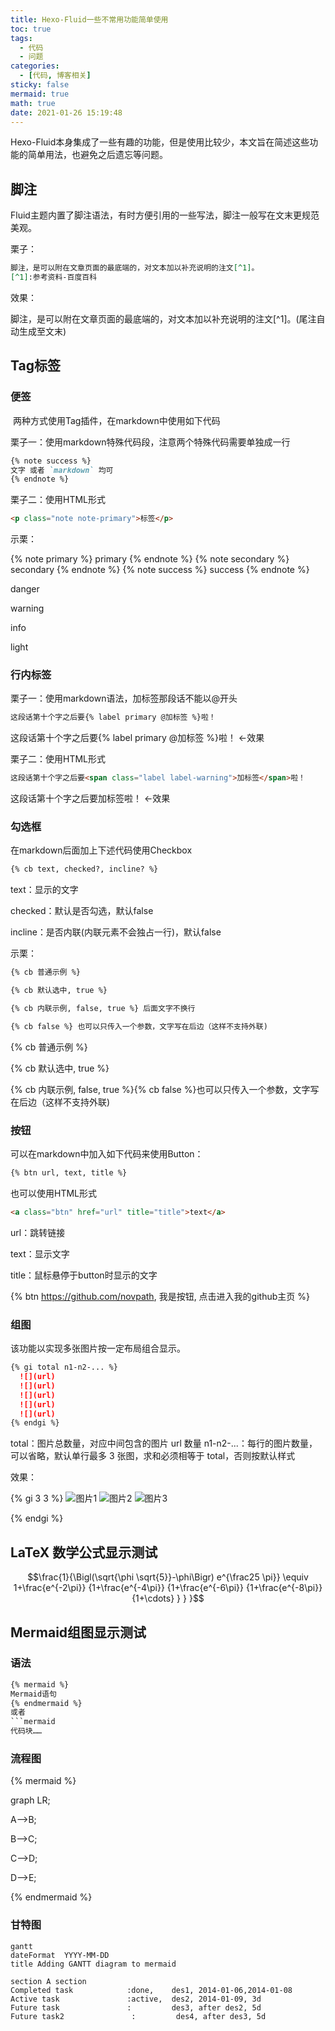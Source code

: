 ```yaml
---
title: Hexo-Fluid一些不常用功能简单使用
toc: true
tags:
  - 代码
  - 问题
categories:
  - [代码, 博客相关]
sticky: false
mermaid: true
math: true
date: 2021-01-26 15:19:48
---
```


Hexo-Fluid本身集成了一些有趣的功能，但是使用比较少，本文旨在简述这些功能的简单用法，也避免之后遗忘等问题。

<!-- more -->

## 脚注

​	Fluid主题内置了脚注语法，有时方便引用的一些写法，脚注一般写在文末更规范美观。

栗子：

```markdown
脚注，是可以附在文章页面的最底端的，对文本加以补充说明的注文[^1]。
[^1]:参考资料-百度百科
```

效果：

​	脚注，是可以附在文章页面的最底端的，对文本加以补充说明的注文[^1]。(尾注自动生成至文末)

## Tag标签

### 便签

​		两种方式使用Tag插件，在markdown中使用如下代码

栗子一：使用markdown特殊代码段，注意两个特殊代码需要单独成一行

```markdown
{% note success %}
文字 或者 `markdown` 均可
{% endnote %}
```

栗子二：使用HTML形式

```html
<p class="note note-primary">标签</p>
```

示栗：

{% note primary %}
primary
{% endnote %}
{% note secondary %}
secondary
{% endnote %}
{% note success %}
success
{% endnote %}

<p class="note note-danger">danger</p>
<p class="note note-warning">warning</p>
<p class="note note-info">info</p>
<p class="note note-light">light</p>

### 行内标签

栗子一：使用markdown语法，加标签那段话不能以@开头

```markdown
这段话第十个字之后要{% label primary @加标签 %}啦！
```

这段话第十个字之后要{% label primary @加标签 %}啦！     ←效果

栗子二：使用HTML形式

```html
这段话第十个字之后要<span class="label label-warning">加标签</span>啦！
```

这段话第十个字之后要<span class="label label-warning">加标签</span>啦！   ←效果

### 勾选框

在markdown后面加上下述代码使用Checkbox

```markdown
{% cb text, checked?, incline? %}
```

text：显示的文字

checked：默认是否勾选，默认false

incline：是否内联(内联元素不会独占一行)，默认false

示栗：

```markdown
{% cb 普通示例 %}

{% cb 默认选中, true %}

{% cb 内联示例, false, true %} 后面文字不换行

{% cb false %} 也可以只传入一个参数，文字写在后边（这样不支持外联)
```

{% cb 普通示例 %}

{% cb 默认选中, true %}

<div>
<span>{% cb 内联示例, false, true %}</span><span>{% cb false %}也可以只传入一个参数，文字写在后边（这样不支持外联) </span>

</div>

### 按钮

可以在markdown中加入如下代码来使用Button：

```markdown
{% btn url, text, title %}
```

也可以使用HTML形式

```html
<a class="btn" href="url" title="title">text</a>
```

url：跳转链接

text：显示文字

title：鼠标悬停于button时显示的文字

{% btn https://github.com/novpath, 我是按钮, 点击进入我的github主页 %}   



### 组图

该功能以实现多张图片按一定布局组合显示。

```markdown
{% gi total n1-n2-... %}
  ![](url)
  ![](url)
  ![](url)
  ![](url)
  ![](url)
{% endgi %}
```

total：图片总数量，对应中间包含的图片 url 数量
n1-n2-...：每行的图片数量，可以省略，默认单行最多 3 张图，求和必须相等于 total，否则按默认样式

效果：

{% gi 3 3 %}
  ![图片1](/img/avatar.png)
  ![图片2](/img/avatar.png)
  ![图片3](/img/avatar.png)

{% endgi %}

## LaTeX 数学公式显示测试

$$\frac{1}{\Bigl(\sqrt{\phi \sqrt{5}}-\phi\Bigr) e^{\frac25 \pi}} \equiv 1+\frac{e^{-2\pi}} {1+\frac{e^{-4\pi}} {1+\frac{e^{-6\pi}} {1+\frac{e^{-8\pi}} {1+\cdots} } } }$$

## Mermaid组图显示测试

### 语法

```markdown
{% mermaid %}
Mermaid语句
{% endmermaid %}
或者
​```mermaid
代码块……
```



### 流程图

{% mermaid %}

graph LR;   

A-->B;    

B-->C;    

C-->D;    

D-->E;    

{% endmermaid %}

### 甘特图

```mermaid
gantt
dateFormat  YYYY-MM-DD
title Adding GANTT diagram to mermaid

section A section
Completed task            :done,    des1, 2014-01-06,2014-01-08
Active task               :active,  des2, 2014-01-09, 3d
Future task               :         des3, after des2, 5d
Future task2               :         des4, after des3, 5d
```